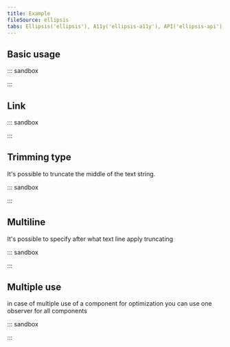 ```yaml
---
title: Example
fileSource: ellipsis
tabs: Ellipsis('ellipsis'), A11y('ellipsis-a11y'), API('ellipsis-api'), Example('ellipsis-code'), Changelog('ellipsis-changelog')
---
```


## Basic usage

::: sandbox

<script lang="tsx">
import React from 'react';
import Ellipsis from '@semcore/ui/ellipsis';
import { Box } from '@semcore/ui/flex-box';

const Demo = () => {
  return (
    <Box w={220}>
      <Ellipsis>
        Lorem ipsum dolor sit amet, consectetur adipisicing elit. Excepturi hic nemo tenetur
        voluptatem! A aliquid assumenda dolore ducimus impedit numquam ratione recusandae sed ullam
        voluptate? Aperiam distinctio minus possimus quasi.
      </Ellipsis>
    </Box>
  );
}
</script>

:::

## Link

::: sandbox

<script lang="tsx">
import React from 'react';
import Ellipsis from '@semcore/ui/ellipsis';
import { Box } from '@semcore/ui/flex-box';
import Link from '@semcore/ui/link';

const Demo = () => {
  return (
    <Box w={220}>
      <Link inline href='https://developer.semrush.com/intergalactic/'>
        <Link.Text tag={Ellipsis}>https://developer.semrush.com/intergalactic/</Link.Text>
      </Link>
    </Box>
  );
}
</script>

:::

## Trimming type

It's possible to truncate the middle of the text string.

::: sandbox

<script lang="tsx">
import React from 'react';
import Ellipsis from '@semcore/ui/ellipsis';
import { Box } from '@semcore/ui/flex-box';

const Demo = () => {
  return (
    <Box w={150}>
      <Ellipsis trim='middle'>Source page very long title and URL</Ellipsis>
    </Box>
  );
}
</script>

:::

## Multiline

It's possible to specify after what text line apply truncating

::: sandbox

<script lang="tsx">
import React from 'react';
import Ellipsis from '@semcore/ui/ellipsis';
import Card from '@semcore/ui/card';
import { Text } from '@semcore/ui/typography';

const Demo = () => {
  return (
    <Card w={220}>
      <Card.Header>
        <Card.Title tag='h4' inline my={0}>
          Card heading
        </Card.Title>
        <Card.Description tag='div'>
          <Ellipsis maxLine={3}>
            Lorem ipsum dolor sit amet, consectetur adipisicing elit. Excepturi hic nemo tenetur
            voluptatem! A aliquid assumenda dolore ducimus impedit numquam ratione recusandae sed
            ullam voluptate? Aperiam distinctio minus possimus quasi.
          </Ellipsis>
        </Card.Description>
      </Card.Header>
      <Card.Body>
        <Text size={100}>Your awesome card content ✨</Text>
      </Card.Body>
    </Card>
  );
}
</script>

:::

## Multiple use

in case of multiple use of a component for optimization you can use one observer for all components

::: sandbox

<script lang="tsx">
import React, { useRef } from 'react';
import DataTable from '@semcore/ui/data-table';
import Ellipsis, { useResizeObserver } from '@semcore/ui/ellipsis';

export default () => {
  const containerRef = useRef(null);

  const containerRect = useResizeObserver(containerRef);

  return (
    <DataTable data={data}>
      <DataTable.Head>
        <DataTable.Column name='keyword' children='Keyword' />
        <DataTable.Column name='kd' children='KD,%' />
        <DataTable.Column name='cpc' children='CPC' />
        <DataTable.Column name='vol' children='Vol.' ref={containerRef} />
      </DataTable.Head>
      <DataTable.Body>
        <DataTable.Cell<typeof data> name='vol'>
          {(props, row) => {
            return {
              children: (
                <Ellipsis trim='middle' containerRect={containerRect} containerRef={containerRef}>
                  {row[props.name]}
                </Ellipsis>
              ),
            };
          }}
        </DataTable.Cell>
      </DataTable.Body>
    </DataTable>
  );
};

const data = [
  {
    keyword: 'ebay buy',
    kd: '77.8',
    cpc: '$1.25',
    vol: '32,500,000,500,00032,500,000,500,00032,500,000,500,000',
  },
  {
    keyword: 'www.ebay.com',
    kd: '11.2',
    cpc: '$3.4',
    vol: '65,457,920,000,50032,500,000,500,00032,500,000,500,000',
  },
  {
    keyword: 'www.ebay.com',
    kd: '10',
    cpc: '$0.65',
    vol: '47,354,640,000,50032,500,000,500,00032,500,000,500,00032,500,000,500,000',
  },
  {
    keyword: 'ebay buy',
    kd: '-',
    cpc: '$0',
    vol: 'n/a',
  },
  {
    keyword: 'ebay buy',
    kd: '75.89',
    cpc: '$0',
    vol: '21,644,290,000,500',
  },
];
</script>

:::
